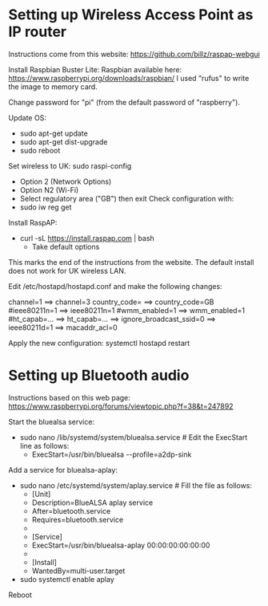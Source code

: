 Setting up Wireless Access Point as IP router
=============================================

Instructions come from this website:
https://github.com/billz/raspap-webgui

Install Raspbian Buster Lite:
Raspbian available here: https://www.raspberrypi.org/downloads/raspbian/
I used "rufus" to write the image to memory card.

Change password for "pi" (from the default password of "raspberry").

Update OS:
- sudo apt-get update
- sudo apt-get dist-upgrade
- sudo reboot

Set wireless to UK:
sudo raspi-config
  - Option 2 (Network Options)
  - Option N2 (Wi-Fi)
  - Select regulatory area ("GB") then exit
Check configuration with:
  - sudo iw reg get

Install RaspAP:
- curl -sL https://install.raspap.com | bash
  - Take default options

This marks the end of the instructions from the website.
The default install does not work for UK wireless LAN.

Edit /etc/hostapd/hostapd.conf and make the following changes:

channel=1		==> channel=3
country_code=   ==> country_code=GB
#ieee80211n=1   ==> ieee80211n=1
#wmm_enabled=1  ==> wmm_enabled=1
#ht_capab=...   ==> ht_capab=...
                ==> ignore_broadcast_ssid=0
                ==> ieee80211d=1
				==> macaddr_acl=0
				
Apply the new configuration:
  systemctl hostapd restart



Setting up Bluetooth audio
==========================

Instructions based on this web page:
https://www.raspberrypi.org/forums/viewtopic.php?f=38&t=247892

Start the bluealsa service:
- sudo nano /lib/systemd/system/bluealsa.service # Edit the ExecStart line as follows:
  - ExecStart=/usr/bin/bluealsa --profile=a2dp-sink

Add a service for bluealsa-aplay:
- sudo nano /etc/systemd/system/aplay.service # Fill the file as follows:
  - [Unit]
  - Description=BlueALSA aplay service
  - After=bluetooth.service
  - Requires=bluetooth.service
  -
  - [Service]
  - ExecStart=/usr/bin/bluealsa-aplay 00:00:00:00:00:00
  -
  - [Install]
  - WantedBy=multi-user.target
- sudo systemctl enable aplay

Reboot
